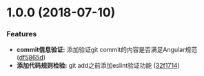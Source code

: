 <a name="1.0.0"></a>
# 1.0.0 (2018-07-10)


### Features

* **commit信息验证:** 添加验证git commit的内容是否满足Angular规范 ([df5865d](https://github.com/15751165579/Blog/commit/df5865d))
* **添加代码规则检验:** git add之前添加eslint验证功能 ([32f1714](https://github.com/15751165579/Blog/commit/32f1714))



